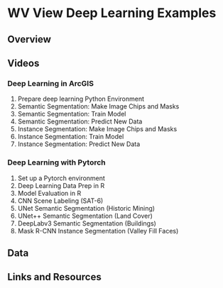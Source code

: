 # WV View Deep Learning Examples

## Overview

## Videos

### Deep Learning in ArcGIS 

1. Prepare deep learning Python Environment
2. Semantic Segmentation: Make Image Chips and Masks
3. Semantic Segmentation: Train Model
4. Semantic Segmentation: Predict New Data
5. Instance Segmentation: Make Image Chips and Masks
6. Instance Segmentation: Train Model
7. Instance Segmentation: Predict New Data

### Deep Learning with Pytorch

1. Set up a Pytorch environment
2. Deep Learning Data Prep in R
3. Model Evaluation in R
3. CNN Scene Labeling (SAT-6)
4. UNet Semantic Segmentation (Historic Mining)
6. UNet++ Semantic Segmentation (Land Cover)
7. DeepLabv3 Semantic Segmentation (Buildings)
8. Mask R-CNN Instance Segmentation (Valley Fill Faces)

## Data

## Links and Resources 